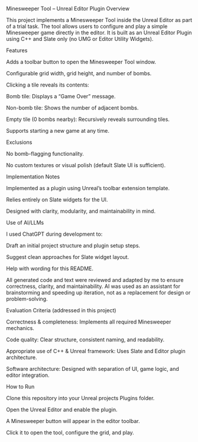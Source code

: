 Minesweeper Tool – Unreal Editor Plugin
Overview

This project implements a Minesweeper Tool inside the Unreal Editor as part of a trial task.
The tool allows users to configure and play a simple Minesweeper game directly in the editor.
It is built as an Unreal Editor Plugin using C++ and Slate only (no UMG or Editor Utility Widgets).

Features

Adds a toolbar button to open the Minesweeper Tool window.

Configurable grid width, grid height, and number of bombs.

Clicking a tile reveals its contents:

Bomb tile: Displays a “Game Over” message.

Non-bomb tile: Shows the number of adjacent bombs.

Empty tile (0 bombs nearby): Recursively reveals surrounding tiles.

Supports starting a new game at any time.

Exclusions

No bomb-flagging functionality.

No custom textures or visual polish (default Slate UI is sufficient).

Implementation Notes

Implemented as a plugin using Unreal’s toolbar extension template.

Relies entirely on Slate widgets for the UI.

Designed with clarity, modularity, and maintainability in mind.

Use of AI/LLMs

I used ChatGPT during development to:

Draft an initial project structure and plugin setup steps.

Suggest clean approaches for Slate widget layout.

Help with wording for this README.

All generated code and text were reviewed and adapted by me to ensure correctness, clarity, and maintainability. AI was used as an assistant for brainstorming and speeding up iteration, not as a replacement for design or problem-solving.

Evaluation Criteria (addressed in this project)

Correctness & completeness: Implements all required Minesweeper mechanics.

Code quality: Clear structure, consistent naming, and readability.

Appropriate use of C++ & Unreal framework: Uses Slate and Editor plugin architecture.

Software architecture: Designed with separation of UI, game logic, and editor integration.

How to Run

Clone this repository into your Unreal projects Plugins folder.

Open the Unreal Editor and enable the plugin.

A Minesweeper button will appear in the editor toolbar.

Click it to open the tool, configure the grid, and play.
